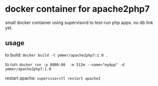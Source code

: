 # docker container for apache2php7

small docker container using supervisord to test-run php apps. no db link yet.

## usage

to build:
`docker build -t ymmer/apache2php7:1.0 .`

to run:
`docker run -p 8000:80  -m 512m --name="myApp" -d ymmer/apache2php7:1.0`

restart apache:
`supervisorctl restart apache2`
